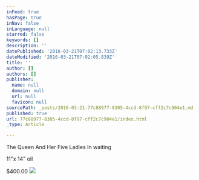 ```yaml
---
inFeed: true
hasPage: true
inNav: false
inLanguage: null
starred: false
keywords: []
description: ''
datePublished: '2016-03-21T07:02:13.733Z'
dateModified: '2016-03-21T07:02:05.839Z'
title: ''
author: []
authors: []
publisher:
  name: null
  domain: null
  url: null
  favicon: null
sourcePath: _posts/2016-03-21-77c88977-8305-4ccd-8f97-cff2c7c904e1.md
published: true
url: 77c88977-8305-4ccd-8f97-cff2c7c904e1/index.html
_type: Article

---
```

The Queen And Her Five Ladies In waiting

11"x 14" oil

$400.00
![](https://the-grid-user-content.s3-us-west-2.amazonaws.com/5be6c079-7129-4eda-ba05-2759d3e86e60.jpg)